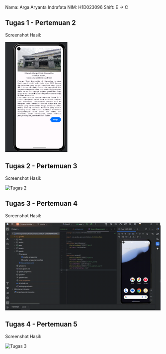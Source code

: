 Nama: Arga Aryanta Indrafata
NIM: H1D023096
Shift: E -> C

## Tugas 1 - Pertemuan 2

Screenshot Hasil:

<img src="assets/tugas1.png" alt="Tugas 1" width="200"/>

## Tugas 2 - Pertemuan 3

Screenshot Hasil:

<img src="assets/tugas2.gif" alt="Tugas 2" width="500"/>

## Tugas 3 - Pertemuan 4

Screenshot Hasil:

<img src="assets/tugas4gif.gif" alt="Tugas 3" width="500"/>

## Tugas 4 - Pertemuan 5

Screenshot Hasil:

<img src="assets/tugas5.gif" alt="Tugas 3" width="500"/>
